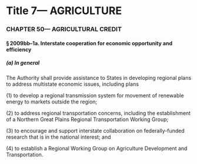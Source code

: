 
# Title 7— AGRICULTURE
### CHAPTER 50— AGRICULTURAL CREDIT
#### § 2009bb–1a. Interstate cooperation for economic opportunity and efficiency
##### (a) In general

The Authority shall provide assistance to States in developing regional plans to address multistate economic issues, including plans

(1) to develop a regional transmission system for movement of renewable energy to markets outside the region;

(2) to address regional transportation concerns, including the establishment of a Northern Great Plains Regional Transportation Working Group;

(3) to encourage and support interstate collaboration on federally-funded research that is in the national interest; and

(4) to establish a Regional Working Group on Agriculture Development and Transportation.
